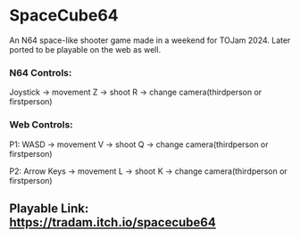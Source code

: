 # SpaceCube64

An N64 space-like shooter game made in a weekend for TOJam 2024. Later ported to be playable on the web as well.

### N64 Controls:

Joystick -> movement
Z -> shoot
R -> change camera(thirdperson or firstperson)


### Web Controls:

P1:
WASD -> movement
V -> shoot
Q -> change camera(thirdperson or firstperson)


P2:
Arrow Keys -> movement
L -> shoot
K -> change camera(thirdperson or firstperson)

## Playable Link: https://tradam.itch.io/spacecube64
